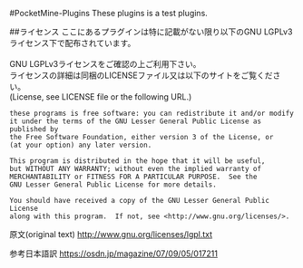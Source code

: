 #PocketMine-Plugins
These plugins is a test plugins.</br>

##ライセンス
ここにあるプラグインは特に記載がない限り以下のGNU LGPLv3ライセンス下で配布されています。</br>
</br>
GNU LGPLv3ライセンスをご確認の上ご利用下さい。</br>
ライセンスの詳細は同梱のLICENSEファイル又は以下のサイトをご覧ください。</br>
(License, see LICENSE file or the following URL.)</br>

	these programs is free software: you can redistribute it and/or modify
	it under the terms of the GNU Lesser General Public License as published by
	the Free Software Foundation, either version 3 of the License, or
	(at your option) any later version.

	This program is distributed in the hope that it will be useful,
	but WITHOUT ANY WARRANTY; without even the implied warranty of
	MERCHANTABILITY or FITNESS FOR A PARTICULAR PURPOSE.  See the
	GNU Lesser General Public License for more details.

	You should have received a copy of the GNU Lesser General Public License
	along with this program.  If not, see <http://www.gnu.org/licenses/>.

原文(original text)
http://www.gnu.org/licenses/lgpl.txt

参考日本語訳
https://osdn.jp/magazine/07/09/05/017211